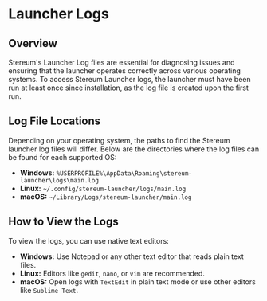 # Launcher Logs

## Overview

Stereum's Launcher Log files are essential for diagnosing issues and ensuring that the launcher operates correctly across various operating systems. To access Stereum Launcher logs, the launcher must have been run at least once since installation, as the log file is created upon the first run.

## Log File Locations

Depending on your operating system, the paths to find the Stereum launcher log files will differ. Below are the directories where the log files can be found for each supported OS:

- **Windows:** `%USERPROFILE%\AppData\Roaming\stereum-launcher\logs\main.log`
- **Linux:** `~/.config/stereum-launcher/logs/main.log`
- **macOS:** `~/Library/Logs/stereum-launcher/main.log`

## How to View the Logs

To view the logs, you can use native text editors:

- **Windows:** Use Notepad or any other text editor that reads plain text files.
- **Linux:** Editors like `gedit`, `nano`, or `vim` are recommended.
- **macOS:** Open logs with `TextEdit` in plain text mode or use other editors like `Sublime Text`.
